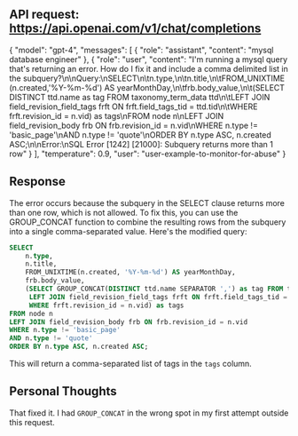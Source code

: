## API request: https://api.openai.com/v1/chat/completions

{
  "model": "gpt-4",
  "messages": [
      {
          "role": "assistant",
          "content": "mysql database engineer"
      },
      {
          "role": "user",
          "content": "I'm running a mysql query that's returning an error. How do I fix it and include a comma delimited list in the subquery?\n\nQuery:\nSELECT\n\tn.type,\n\tn.title,\n\tFROM_UNIXTIME (n.created,'%Y-%m-%d') AS yearMonthDay,\n\tfrb.body_value,\n\t(SELECT DISTINCT ttd.name as tag FROM taxonomy_term_data ttd\n\tLEFT JOIN field_revision_field_tags frft ON frft.field_tags_tid = ttd.tid\n\tWHERE frft.revision_id = n.vid) as tags\nFROM node n\nLEFT JOIN field_revision_body frb ON frb.revision_id = n.vid\nWHERE n.type != 'basic_page'\nAND n.type != 'quote'\nORDER BY n.type ASC, n.created ASC;\n\nError:\nSQL Error [1242] [21000]: Subquery returns more than 1 row"
      }
  ],
  "temperature": 0.9,
  "user": "user-example-to-monitor-for-abuse"
}

## Response

The error occurs because the subquery in the SELECT clause returns more than one row, which is not allowed. To fix this, you can use the GROUP_CONCAT function to combine the resulting rows from the subquery into a single comma-separated value. Here's the modified query:

```sql
SELECT
    n.type,
    n.title,
    FROM_UNIXTIME(n.created, '%Y-%m-%d') AS yearMonthDay,
    frb.body_value,
    (SELECT GROUP_CONCAT(DISTINCT ttd.name SEPARATOR ',') as tag FROM taxonomy_term_data ttd
     LEFT JOIN field_revision_field_tags frft ON frft.field_tags_tid = ttd.tid
     WHERE frft.revision_id = n.vid) as tags
FROM node n
LEFT JOIN field_revision_body frb ON frb.revision_id = n.vid
WHERE n.type != 'basic_page'
AND n.type != 'quote'
ORDER BY n.type ASC, n.created ASC;
```

This will return a comma-separated list of tags in the `tags` column.

## Personal Thoughts

That fixed it. I had `GROUP_CONCAT` in the wrong spot in my first attempt outside this request.